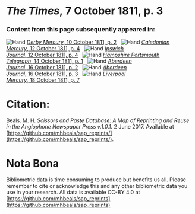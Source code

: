 # *The Times*, 7 October 1811, p. 3  
  
### Content from this page subsequently appeared in:  
![Hand](http://scissorsandpaste.net/wp-content/uploads/2017/06/smallhandpointer.png) [*Derby Mercury*, 10 October 1811, p. 2](https://mhbeals.github.io/sap_html/Derby-Mercury/Derby-Mercury-10-October-1811-p-2)  
![Hand](http://scissorsandpaste.net/wp-content/uploads/2017/06/smallhandpointer.png) [*Caledonian Mercury*, 12 October 1811, p. 4](https://mhbeals.github.io/sap_html/Caledonian-Mercury/Caledonian-Mercury-12-October-1811-p-4)  
![Hand](http://scissorsandpaste.net/wp-content/uploads/2017/06/smallhandpointer.png) [*Ipswich Journal*, 12 October 1811, p. 4](https://mhbeals.github.io/sap_html/Ipswich-Journal/Ipswich-Journal-12-October-1811-p-4)  
![Hand](http://scissorsandpaste.net/wp-content/uploads/2017/06/smallhandpointer.png) [*Hampshire Portsmouth Telegraph*, 14 October 1811, p. 1](https://mhbeals.github.io/sap_html/Hampshire-Portsmouth-Telegraph/Hampshire-Portsmouth-Telegraph-14-October-1811-p-1)  
![Hand](http://scissorsandpaste.net/wp-content/uploads/2017/06/smallhandpointer.png) [*Aberdeen Journal*, 16 October 1811, p. 2](https://mhbeals.github.io/sap_html/Aberdeen-Journal/Aberdeen-Journal-16-October-1811-p-2)  
![Hand](http://scissorsandpaste.net/wp-content/uploads/2017/06/smallhandpointer.png) [*Aberdeen Journal*, 16 October 1811, p. 3](https://mhbeals.github.io/sap_html/Aberdeen-Journal/Aberdeen-Journal-16-October-1811-p-3)  
![Hand](http://scissorsandpaste.net/wp-content/uploads/2017/06/smallhandpointer.png) [*Liverpool Mercury*, 18 October 1811, p. 7](https://mhbeals.github.io/sap_html/Liverpool-Mercury/Liverpool-Mercury-18-October-1811-p-7)  


# Citation: 

Beals. M. H. *Scissors and Paste Database: A Map of Reprinting and Reuse in the Anglophone Newspaper Press v.1.0.1.* 2 June 2017. Available at [https://github.com/mhbeals/sap_reprints/](https://github.com/mhbeals/sap_reprints/). 

# Nota Bona

Bibliometric data is time consuming to produce but benefits us all. Please remember to cite or acknowledge this and any other bibliometric data you use in your research. All data is available CC-BY 4.0 at [https://github.com/mhbeals/sap_reprints](https://github.com/mhbeals/sap_reprints)